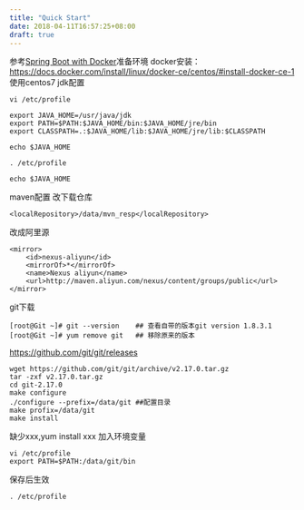 ```yaml
---
title: "Quick Start"
date: 2018-04-11T16:57:25+08:00
draft: true
---
```


参考[Spring Boot with Docker](https://spring.io/guides/gs/spring-boot-docker/)准备环境
docker安装：https://docs.docker.com/install/linux/docker-ce/centos/#install-docker-ce-1
使用centos7
jdk配置

    vi /etc/profile

    export JAVA_HOME=/usr/java/jdk
    export PATH=$PATH:$JAVA_HOME/bin:$JAVA_HOME/jre/bin
    export CLASSPATH=.:$JAVA_HOME/lib:$JAVA_HOME/jre/lib:$CLASSPATH

    echo $JAVA_HOME

    . /etc/profile

    echo $JAVA_HOME
maven配置
改下载仓库

    <localRepository>/data/mvn_resp</localRepository>
改成阿里源

    <mirror>
        <id>nexus-aliyun</id>
        <mirrorOf>*</mirrorOf>
        <name>Nexus aliyun</name>
        <url>http://maven.aliyun.com/nexus/content/groups/public</url>
    </mirror>

git下载

    [root@Git ~]# git --version    ## 查看自带的版本git version 1.8.3.1
    [root@Git ~]# yum remove git   ## 移除原来的版本

https://github.com/git/git/releases

    wget https://github.com/git/git/archive/v2.17.0.tar.gz
    tar -zxf v2.17.0.tar.gz
    cd git-2.17.0
    make configure
    ./configure --prefix=/data/git ##配置目录
    make profix=/data/git
    make install
缺少xxx,yum install xxx
加入环境变量

    vi /etc/profile
    export PATH=$PATH:/data/git/bin
保存后生效

    . /etc/profile
    
    